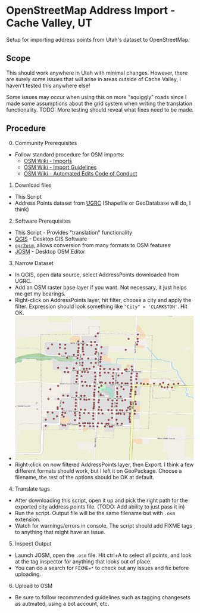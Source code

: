 # OpenStreetMap Address Import - Cache Valley, UT

Setup for importing address points from Utah's dataset to OpenStreetMap. 

## Scope

This should work anywhere in Utah with minimal changes. However, there are surely some issues that will arise in areas outside of Cache Valley, I haven't tested this anywhere else!

Some issues may occur when using this on more "squiggly" roads since I made some assumptions about the grid system when writing the translation functionality. TODO: More testing should reveal what fixes need to be made.

## Procedure

0. Community Prerequisites
  - Follow standard procedure for OSM imports:
    - [OSM Wiki - Imports](https://wiki.openstreetmap.org/wiki/Import)
    - [OSM Wiki - Import Guidelines](https://wiki.openstreetmap.org/wiki/Import/Guidelines)
    - [OSM Wiki - Automated Edits Code of Conduct](https://wiki.openstreetmap.org/wiki/Automated_Edits_code_of_conduct)
1. Download files
  - This Script
  - Address Points dataset from [UGRC](https://gis.utah.gov/data/location/address-data/) (Shapefile or GeoDatabase will do, I think)
2. Software Prerequisites
  - This Script - Provides "translation" functionality
  - [QGIS](https://www.qgis.org/en/site/) - Desktop GIS Software
  - [`ogr2osm`](https://pypi.org/project/ogr2osm/), allows conversion from many formats to OSM features
  - [JOSM](https://josm.openstreetmap.de/) - Desktop OSM Editor
3. Narrow Dataset
  - In QGIS, open data source, select AddressPoints downloaded from UGRC.
  - Add an OSM raster base layer if you want. Not necessary, it just helps me get my bearings.
  - Right-click on AddressPoints layer, hit filter, choose a city and apply the filter. Expression should look something like `"City" = 'CLARKSTON'`. Hit OK.
  - ![Clarkston Map with Address Points](imgs/clarkston_addresses.png)
  - Right-click on now filtered AddressPoints layer, then Export. I think a few different formats should work, but I left it on GeoPackage. Choose a filename, the rest of the options should be OK at default.
4. Translate tags
  - After downloading this script, open it up and pick the right path for the exported city address points file. (TODO: Add ability to just pass it in)
  - Run the script. Output file will be the same filename but with `.osm` extension.
  - Watch for warnings/errors in console. The script should add FIXME tags to anything that might have an issue.
5. Inspect Output
  - Launch JOSM, open the `.osm` file. Hit ctrl+A to select all points, and look at the tag inspector for anything that looks out of place.
  - You can do a search for `FIXME=*` to check out any issues and fix before uploading.
6. Upload to OSM
  - Be sure to follow recommended guidelines such as tagging changesets as autmated, using a bot account, etc.
